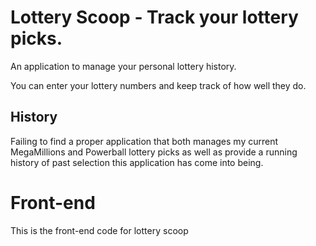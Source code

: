 # Lottery Scoop - Track your lottery picks.

An application to manage your personal lottery history. 

You can enter your lottery numbers and keep track of how well they do.

## History

Failing to find a proper application that both manages my current MegaMillions and Powerball lottery picks as well as provide a running history of past selection this application has come into being.

# Front-end 

This is the front-end code for lottery scoop

